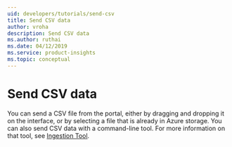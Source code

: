 ```yaml
---
uid: developers/tutorials/send-csv
title: Send CSV data
author: vroha
description: Send CSV data
ms.author: ruthai
ms.date: 04/12/2019
ms.service: product-insights
ms.topic: conceptual
---
```

# Send CSV data

You can send a CSV file from the portal, either by dragging and dropping it on the interface,
or by selecting a file that is already in Azure storage.
You can also send CSV data with a command-line tool.
For more information on that tool, see [Ingestion Tool](../../developers/dev-resources/tutorials/ingest.md).
